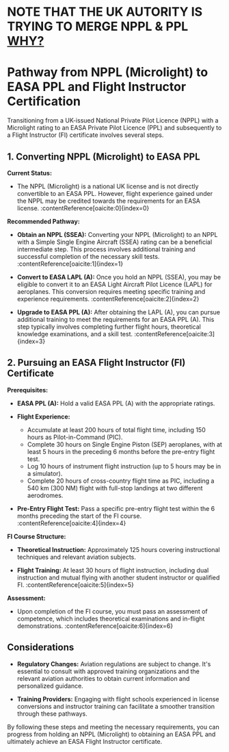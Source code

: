 # NOTE THAT THE UK AUTORITY IS TRYING TO MERGE NPPL & PPL [WHY?](https://www.perplexity.ai/search/is-the-uk-government-trying-to-MeUySDoqSrmkf5b8mDiFOA?utm_source=copy_output)

# Pathway from NPPL (Microlight) to EASA PPL and Flight Instructor Certification

Transitioning from a UK-issued National Private Pilot Licence (NPPL) with a Microlight rating to an EASA Private Pilot Licence (PPL) and subsequently to a Flight Instructor (FI) certificate involves several steps.

## 1. Converting NPPL (Microlight) to EASA PPL

**Current Status:**

- The NPPL (Microlight) is a national UK license and is not directly convertible to an EASA PPL. However, flight experience gained under the NPPL may be credited towards the requirements for an EASA license. :contentReference[oaicite:0]{index=0}

**Recommended Pathway:**

- **Obtain an NPPL (SSEA):** Converting your NPPL (Microlight) to an NPPL with a Simple Single Engine Aircraft (SSEA) rating can be a beneficial intermediate step. This process involves additional training and successful completion of the necessary skill tests. :contentReference[oaicite:1]{index=1}

- **Convert to EASA LAPL (A):** Once you hold an NPPL (SSEA), you may be eligible to convert it to an EASA Light Aircraft Pilot Licence (LAPL) for aeroplanes. This conversion requires meeting specific training and experience requirements. :contentReference[oaicite:2]{index=2}

- **Upgrade to EASA PPL (A):** After obtaining the LAPL (A), you can pursue additional training to meet the requirements for an EASA PPL (A). This step typically involves completing further flight hours, theoretical knowledge examinations, and a skill test. :contentReference[oaicite:3]{index=3}

## 2. Pursuing an EASA Flight Instructor (FI) Certificate

**Prerequisites:**

- **EASA PPL (A):** Hold a valid EASA PPL (A) with the appropriate ratings.

- **Flight Experience:**
  - Accumulate at least 200 hours of total flight time, including 150 hours as Pilot-in-Command (PIC).
  - Complete 30 hours on Single Engine Piston (SEP) aeroplanes, with at least 5 hours in the preceding 6 months before the pre-entry flight test.
  - Log 10 hours of instrument flight instruction (up to 5 hours may be in a simulator).
  - Complete 20 hours of cross-country flight time as PIC, including a 540 km (300 NM) flight with full-stop landings at two different aerodromes.

- **Pre-Entry Flight Test:** Pass a specific pre-entry flight test within the 6 months preceding the start of the FI course. :contentReference[oaicite:4]{index=4}

**FI Course Structure:**

- **Theoretical Instruction:** Approximately 125 hours covering instructional techniques and relevant aviation subjects.

- **Flight Training:** At least 30 hours of flight instruction, including dual instruction and mutual flying with another student instructor or qualified FI. :contentReference[oaicite:5]{index=5}

**Assessment:**

- Upon completion of the FI course, you must pass an assessment of competence, which includes theoretical examinations and in-flight demonstrations. :contentReference[oaicite:6]{index=6}

## Considerations

- **Regulatory Changes:** Aviation regulations are subject to change. It's essential to consult with approved training organizations and the relevant aviation authorities to obtain current information and personalized guidance.

- **Training Providers:** Engaging with flight schools experienced in license conversions and instructor training can facilitate a smoother transition through these pathways.

By following these steps and meeting the necessary requirements, you can progress from holding an NPPL (Microlight) to obtaining an EASA PPL and ultimately achieve an EASA Flight Instructor certificate.
